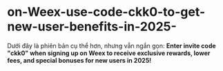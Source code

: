 # on-Weex-use-code-ckk0-to-get-new-user-benefits-in-2025-
Dưới đây là phiên bản cụ thể hơn, nhưng vẫn ngắn gọn:  **Enter invite code "ckk0" when signing up on Weex to receive exclusive rewards, lower fees, and special bonuses for new users in 2025!**
